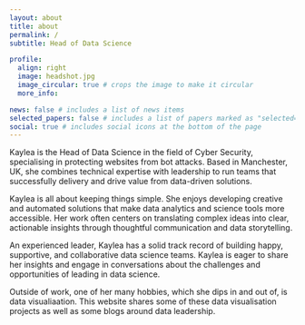 ```yaml
---
layout: about
title: about
permalink: /
subtitle: Head of Data Science

profile:
  align: right
  image: headshot.jpg
  image_circular: true # crops the image to make it circular
  more_info: 

news: false # includes a list of news items
selected_papers: false # includes a list of papers marked as "selected={true}"
social: true # includes social icons at the bottom of the page
---
```


Kaylea is the Head of Data Science in the field of Cyber Security, specialising in protecting websites from bot attacks. Based in Manchester, UK, she combines technical expertise with leadership to run teams that successfully delivery and drive value from data-driven solutions. 

Kaylea is all about keeping things simple. She enjoys developing  creative and automated solutions that make data analytics and science tools more accessible. Her work often centers on translating complex ideas into clear, actionable insights through thoughtful communication and data storytelling.

An experienced leader, Kaylea has a solid track record of building happy, supportive, and collaborative data science teams. Kaylea is eager to share her insights and engage in conversations about the challenges and opportunities of leading in data science. 

Outside of work, one of her many hobbies, which she dips in and out of, is data visualiaation. This website shares some of these data visualisation projects as well as some blogs around data leadership. 




